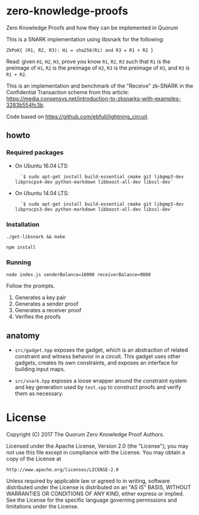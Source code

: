 # zero-knowledge-proofs
Zero Knowledge Proofs and how they can be implemented in Quorum

This is a SNARK implementation using libsnark for the following:

``ZkPoK{ (R1, R2, R3): Hi = sha256(Ri) and R3 = R1 + R2 }``

Read: given `H1`, `H2`, `H3`, prove you know `R1`, `R2`, `R3` such that `R1` is the preimage of `H1`, `R2` is the preimage of `H2`, `R3` is the preimage of `H3`, and `R3` is `R1 + R2`.

This is an implementation and benchmark of the "Receive" zk-SNARK in the Confidential Transaction scheme from this article: <https://media.consensys.net/introduction-to-zksnarks-with-examples-3283b554fc3b>.

Code based on <https://github.com/ebfull/lightning_circuit>.

## howto

### Required packages

* On Ubuntu 16.04 LTS:

        `$ sudo apt-get install build-essential cmake git libgmp3-dev libprocps4-dev python-markdown libboost-all-dev libssl-dev`

* On Ubuntu 14.04 LTS:

        `$ sudo apt-get install build-essential cmake git libgmp3-dev libprocps3-dev python-markdown libboost-all-dev libssl-dev`

### Installation

`./get-libsnark && make`

`npm install`

### Running  
`node index.js senderBalance=10000 receiverBalance=9000`

Follow the prompts.  

1. Generates a key pair
2. Generates a sender proof
3. Generates a receiver proof
4. Verifies the proofs

## anatomy

* `src/gadget.hpp` exposes the gadget, which is an abstraction of related constraint
and witness behavior in a circuit. This gadget uses other gadgets, creates its own
constraints, and exposes an interface for building input maps.

* `src/snark.hpp` exposes a loose wrapper around the constraint system and
key generation used by `test.cpp` to construct proofs and verify them as necessary.

# License
Copyright (C) 2017 The Quorum Zero Knowledge Proof Authors.

Licensed under the Apache License, Version 2.0 (the "License");
you may not use this file except in compliance with the License.
You may obtain a copy of the License at

    http://www.apache.org/licenses/LICENSE-2.0

Unless required by applicable law or agreed to in writing, software
distributed under the License is distributed on an "AS IS" BASIS,
WITHOUT WARRANTIES OR CONDITIONS OF ANY KIND, either express or implied.
See the License for the specific language governing permissions and
limitations under the License.
